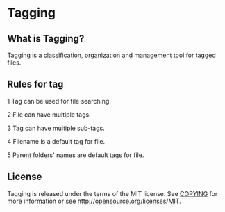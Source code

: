 Tagging
=======

What is Tagging?
------------

Tagging is a classification, organization and management tool for tagged files.

Rules for tag
-------------

1 Tag can be used for file searching.

2 File can have multiple tags.

3 Tag can have multiple sub-tags.

4 Filename is a default tag for file.

5 Parent folders' names are default tags for file.

License
-------

Tagging is released under the terms of the MIT license. See [COPYING](COPYING) for more
information or see http://opensource.org/licenses/MIT.
